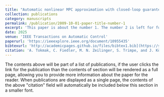 ```yaml
---
title: "Automatic nonlinear MPC approximation with closed-loop guarantees"
collection: publications
category: manuscripts
permalink: /publication/2009-10-01-paper-title-number-1
excerpt: 'This paper is about the number 1. The number 2 is left for future work.'
date: 2025
venue: 'IEEE Transactions on Automatic Control'
paperurl: 'https://ieeexplore.ieee.org/document/10955435'
bibtexurl: 'http://academicpages.github.io/files/bibtex1.bib](https://scholar.googleusercontent.com/scholar.bib?q=info:AH3Y-W0IKdMJ:scholar.google.com/&output=citation&scisdr=ClHgtP9wEOHCkkXRlks:AFWwaeYAAAAAZ_vXjkusaypXEmYHi1Z7_X9CS_c&scisig=AFWwaeYAAAAAZ_vXjgWhtflFXnoKPh4HkELivQI&scisf=4&ct=citation&cd=-1&hl=en'
citation: 'A. Tokmak, C. Fiedler, M. N. Zeilinger, S. Trimpe, and J. Köhler. “Automatic nonlinear MPC approximation with closed-loop guarantees”. In: IEEE Transactions on Automatic Control (2025).'
---
```

The contents above will be part of a list of publications, if the user clicks the link for the publication than the contents of section will be rendered as a full page, allowing you to provide more information about the paper for the reader. When publications are displayed as a single page, the contents of the above "citation" field will automatically be included below this section in a smaller font.
